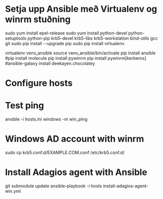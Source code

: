 # Setja upp Ansible með Virtualenv og winrm stuðning

sudo yum install epel-release
sudo yum install python-devel python-setuptools python-pip krb5-devel krb5-libs krb5-workstation bind-utils gcc git
sudo pip install --upgrade pip
sudo pip install virtualenv

virtualenv venv_ansible
source venv_ansible/bin/activate
pip install ansible
#pip install molecule
pip install pywinrm
pip install pywinrm[kerberos]
#ansible-galaxy install deekayen.chocolatey

# Configure hosts 
# Test ping
ansible -i hosts.ini windows -m win_ping

# Windows AD account with winrm
sudo cp krb5.conf.d/EXAMPLE.COM.conf /etc/krb5.conf.d/

# Install Adagios agent with Ansible
git submodule update
ansible-playbook -i hosts install-adagios-agent-win.yml 

